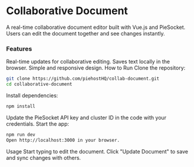 # Collaborative Document
A real-time collaborative document editor built with Vue.js and PieSocket. Users can edit the document together and see changes instantly.

### Features
Real-time updates for collaborative editing.
Saves text locally in the browser.
Simple and responsive design.
How to Run
Clone the repository:

```bash
git clone https://github.com/piehostHQ/collab-document.git
cd collaborative-document
```
Install dependencies:
```bash
npm install
```
Update the PieSocket API key and cluster ID in the code with your credentials.
Start the app:
```bash
npm run dev
Open http://localhost:3000 in your browser.
```
Usage
Start typing to edit the document.
Click "Update Document" to save and sync changes with others.
